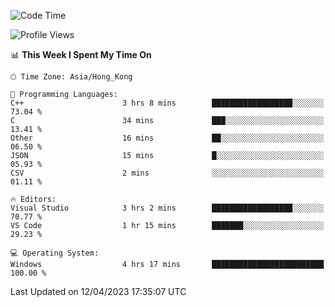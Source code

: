 <!--START_SECTION:waka-->
![Code Time](http://img.shields.io/badge/Code%20Time-46%20hrs%2010%20mins-blue)

![Profile Views](http://img.shields.io/badge/Profile%20Views-1-blue)

📊 **This Week I Spent My Time On** 

```text
🕑︎ Time Zone: Asia/Hong_Kong

💬 Programming Languages: 
C++                      3 hrs 8 mins        ██████████████████░░░░░░░   73.04 % 
C                        34 mins             ███░░░░░░░░░░░░░░░░░░░░░░   13.41 % 
Other                    16 mins             ██░░░░░░░░░░░░░░░░░░░░░░░   06.50 % 
JSON                     15 mins             █░░░░░░░░░░░░░░░░░░░░░░░░   05.93 % 
CSV                      2 mins              ░░░░░░░░░░░░░░░░░░░░░░░░░   01.11 % 

🔥 Editors: 
Visual Studio            3 hrs 2 mins        ██████████████████░░░░░░░   70.77 % 
VS Code                  1 hr 15 mins        ███████░░░░░░░░░░░░░░░░░░   29.23 % 

💻 Operating System: 
Windows                  4 hrs 17 mins       █████████████████████████   100.00 % 
```


 Last Updated on 12/04/2023 17:35:07 UTC
<!--END_SECTION:waka-->
